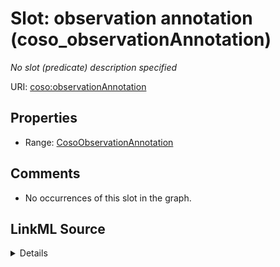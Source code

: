 

# Slot: observation annotation (coso_observationAnnotation)


_No slot (predicate) description specified_







URI: [coso:observationAnnotation](http://w3id.org/coso/v1/contaminoso#observationAnnotation)



<!-- no inheritance hierarchy -->








## Properties

* Range: [CosoObservationAnnotation](../classes/CosoObservationAnnotation.md)





## Comments

* No occurrences of this slot in the graph.



## LinkML Source

<details>

```yaml
name: coso_observationAnnotation
description: No slot (predicate) description specified
title: observation annotation
comments:
- No occurrences of this slot in the graph.
from_schema: sawgraph-kg
rank: 1000
domain: coso_ContaminantObservation
slot_uri: coso:observationAnnotation
alias: coso_observationAnnotation
range: coso_ObservationAnnotation

```
</details>